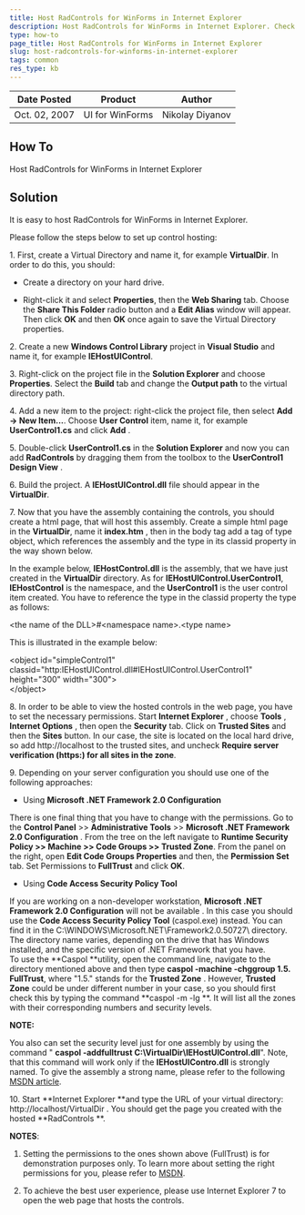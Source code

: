 ```yaml
---
title: Host RadControls for WinForms in Internet Explorer
description: Host RadControls for WinForms in Internet Explorer. Check it now!
type: how-to
page_title: Host RadControls for WinForms in Internet Explorer
slug: host-radcontrols-for-winforms-in-internet-explorer
tags: common
res_type: kb
---
```


|Date Posted|Product|Author|
|----|----|----|
|Oct. 02, 2007 |UI for WinForms|Nikolay Diyanov|
 
## How To
  
Host RadControls for WinForms in Internet Explorer
 
## Solution

It is easy to host RadControls for WinForms in Internet Explorer.
 
Please follow the steps below to set up control hosting:
 
1\. First, create a Virtual Directory and name it, for example **VirtualDir**. In order to do this, you should:

*	Create a directory on your hard drive.

*	Right-click it and select **Properties**, then the **Web Sharing** tab. Choose the **Share This Folder** radio button and a **Edit Alias** window will appear. Then click **OK** and then **OK** once again to save the Virtual Directory properties.
	
2\. Create a new **Windows Control Library** project in **Visual Studio** and name it, for example **IEHostUIControl**.
 
3\. Right-click on the project file in the **Solution Explorer** and choose **Properties**. Select the **Build** tab and change the **Output path** to the virtual directory path.

4\. Add a new item to the project: right-click the project file, then select **Add -&gt; New Item...**. Choose **User Control** item, name it, for example **UserControl1.cs** and click **Add** .

5\. Double-click **UserControl1.cs** in the **Solution Explorer** and now you can add **RadControls** by dragging them from the toolbox to the **UserControl1 Design View** .

6\. Build the project. A **IEHostUIControl.dll** file should appear in the **VirtualDir**.

7\. Now that you have the assembly containing the controls, you should create a html page, that will host this assembly. Create a simple html page in the **VirtualDir**, name it **index.htm** , then in the body tag add a tag of type object, which references the assembly and the type in its classid property in the way shown below.   
   
In the example below, **IEHostControl.dll** is the assembly, that we have just created in the **VirtualDir** directory. As for **IEHostUIControl.UserControl1**, **IEHostControl** is the namespace, and the **UserControl1** is the user control item created. You have to reference the type in the classid property the type as follows:   
   
&lt;the name of the DLL&gt;#&lt;namespace name&gt;.&lt;type name&gt;   
   
This is illustrated in the example below:   
   
 &lt;object id="simpleControl1" classid="http:IEHostUIControl.dll#IEHostUIControl.UserControl1" height="300" width="300"&gt;   
 &lt;/object&gt;

8\. In order to be able to view the hosted controls in the web page, you have to set the necessary permissions. Start **Internet Explorer** , choose **Tools** , **Internet Options** , then open the **Security** tab. Click on **Trusted Sites** and then the **Sites** button. In our case, the site is located on the local hard drive, so add http://localhost to the trusted sites, and uncheck **Require server verification (https:) for all sites in the zone**.

9\. Depending on your server configuration you should use one of the following approaches:
 
- Using  **Microsoft .NET Framework 2.0 Configuration**

There is one final thing that you have to change with the permissions. Go to the **Control Panel** &gt;&gt; **Administrative Tools** &gt;&gt; **Microsoft .NET Framework 2.0 Configuration** . From the tree on the left navigate to **Runtime Security Policy &gt;&gt; Machine &gt;&gt; Code Groups &gt;&gt; Trusted Zone**. From the panel on the right, open **Edit Code Groups Properties** and then, the **Permission Set** tab. Set Permissions to **FullTrust** and click **OK**.

- Using  **Code Access Security Policy Tool**  

If you are working on a non-developer workstation,  **Microsoft .NET Framework 2.0 Configuration** will not be available . In this case you should use the **Code Access Security Policy Tool** (caspol.exe) instead. You can find it in the C:\WINDOWS\Microsoft.NET\Framework2.0.50727\ directory. The directory name varies, depending on the drive that has Windows installed, and the specific version of .NET Framework that you have.   
To use the **Caspol **utility, open the command line, navigate to the directory mentioned above and then type  **caspol -machine -chggroup 1.5. FullTrust**, where "1.5." stands for the **Trusted Zone** . However, **Trusted Zone** could be under different number in your case, so you should first check this by typing the command **caspol -m -lg **. It will list all the zones with their corresponding numbers and security levels.   

**NOTE:** 

You also can set the security level just for one assembly by using the command " **caspol -addfulltrust C:\VirtualDir\IEHostUIControl.dll**". Note, that this command will work only if the **IEHostUIContro.dll** is strongly named. To give the assembly a strong name, please refer to the following [MSDN article](http://msdn2.microsoft.com/en-us/library/xwb8f617%28vs.71%29.aspx).

10\. Start **Internet Explorer **and type the URL of your virtual directory: http://localhost/VirtualDir . You should get the page you created with the hosted **RadControls **.

**NOTES**:   

1. Setting the permissions to the ones shown above (FullTrust) is for demonstration purposes only. To learn more about setting the right permissions for you, please refer to [MSDN](http://msdn2.microsoft.com/).

2. To achieve the best user experience, please use Internet Explorer 7 to open the web page that hosts the controls.



